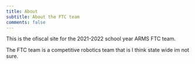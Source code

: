 ```yaml
---
title: About
subtitle: About the FTC team
comments: false
---
```


This is the ofiscal site for the 2021-2022 school year ARMS FTC team.

The FTC team is a competitive robotics team that is I think state wide im not sure.
